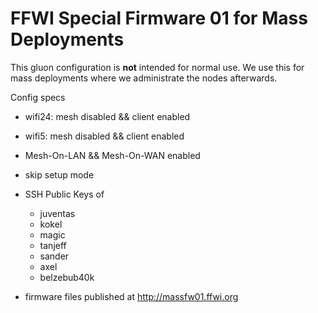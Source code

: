 FFWI Special Firmware 01 for Mass Deployments
=============================================

This gluon configuration is **not** intended for normal use. We use this for mass deployments where we administrate the nodes afterwards.

Config specs
  * wifi24: mesh disabled && client enabled
  * wifi5: mesh disabled && client enabled
  * Mesh-On-LAN && Mesh-On-WAN enabled
  * skip setup mode
  * SSH Public Keys of

    * juventas
    * kokel
    * magic
    * tanjeff
    * sander
    * axel
    * belzebub40k

  * firmware files published at http://massfw01.ffwi.org
